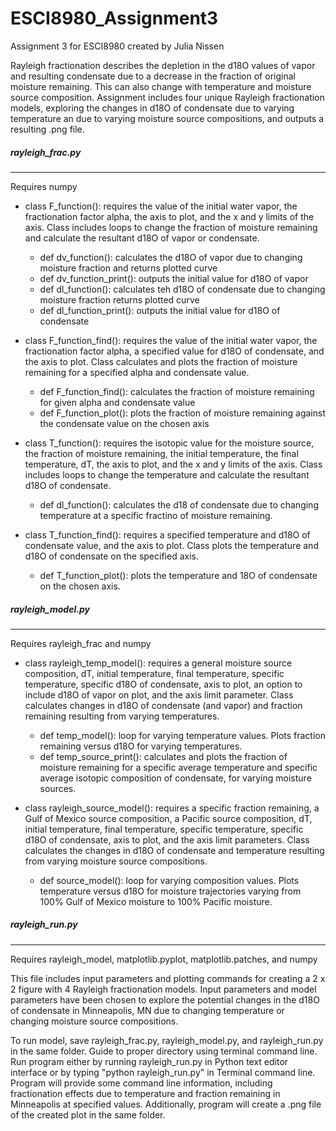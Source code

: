 # ESCI8980_Assignment3
Assignment 3 for ESCI8980 created by Julia Nissen

Rayleigh fractionation describes the depletion in the d18O values of vapor and resulting condensate due to a decrease in the fraction of original moisture remaining. This can also change with temperature and moisture source composition. Assignment includes four unique Rayleigh fractionation models, exploring the changes in d18O of condensate due to varying temperature an due to varying moisture source compositions, and outputs a resulting .png file. 

##### rayleigh_frac.py
------
Requires numpy

* class F_function(): requires the value of the initial water vapor, the fractionation factor alpha, the axis to plot, and the x and y limits of the axis. 
Class includes loops to change the fraction of moisture remaining and calculate the resultant d18O of vapor or condensate.

  * def dv_function(): calculates the d18O of vapor due to changing moisture fraction and returns plotted curve
  * def dv_function_print(): outputs the initial value for d18O of vapor
  * def dl_function(): calculates teh d18O of condensate due to changing moisture fraction returns plotted curve
  * def dl_function_print(): outputs the initial value for d18O of condensate

* class F_function_find(): requires the value of the initial water vapor, the fractionation factor alpha, a specified value for d18O of condensate, and the axis to plot.
Class calculates and plots the fraction of moisture remaining for a specified alpha and condensate value.

  * def F_function_find(): calculates the fraction of moisture remaining for given alpha and condensate value
  * def F_function_plot(): plots the fraction of moisture remaining against the condensate value on the chosen axis
  
* class T_function(): requires the isotopic value for the moisture source, the fraction of moisture remaining, the initial temperature, the final temperature, dT, the axis to plot, and the x and y limits of the axis. 
Class includes loops to change the temperature and calculate the resultant d18O of condensate.

  * def dl_function(): calculates the d18 of condensate due to changing temperature at a specific fractino of moisture remaining.

* class T_function_find(): requires a specified temperature and d18O of condensate value, and the axis to plot.
Class plots the temperature and d18O of condensate on the specified axis.

  * def T_function_plot(): plots the temperature and 18O of condensate on the chosen axis.

##### rayleigh_model.py
-------
Requires rayleigh_frac and numpy

* class rayleigh_temp_model(): requires a general moisture source composition, dT, initial temperature, final temperature, specific temperature, specific d18O of condensate, axis to plot, an option to include d18O of vapor on plot, and the axis limit parameter. 
Class calculates changes in d18O of condensate (and vapor) and fraction remaining resulting from varying temperatures. 

  * def temp_model(): loop for varying temperature values. Plots fraction remaining versus d18O for varying temperatures.
  * def temp_source_print(): calculates and plots the fraction of moisture remaining for a specific average temperature and specific average isotopic composition of condensate, for varying  moisture sources.

* class rayleigh_source_model(): requires a specific fraction remaining, a Gulf of Mexico source composition, a Pacific source composition, dT, initial temperature, final temperature, specific temperature, specific d18O of condensate, axis to plot, and the axis limit parameters.
Class calculates the changes in d18O of condensate and temperature resulting from varying moisture source compositions. 

  * def source_model(): loop for varying composition values. Plots temperature versus d18O for moisture trajectories varying from 100% Gulf of Mexico moisture to 100% Pacific moisture. 


##### rayleigh_run.py
---------
Requires rayleigh_model, matplotlib.pyplot, matplotlib.patches, and numpy

This file includes input parameters and plotting commands for creating a 2 x 2 figure with 4 Rayleigh fractionation models. 
Input parameters and model parameters have been chosen to explore the potential changes in the d18O of condensate in Minneapolis, MN due to changing temperature or changing moisture source compositions. 

To run model, save rayleigh_frac.py, rayleigh_model.py, and rayleigh_run.py in the same folder. Guide to proper directory using terminal command line. Run program either by running rayleigh_run.py in Python text editor interface or by typing "python rayleigh_run.py" in Terminal command line. Program will provide some command line information, including fractionation effects due to temperature and fraction remaining in Minneapolis at specified values. Additionally, program will create a .png file of the created plot in the same folder.



